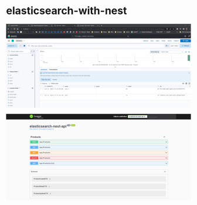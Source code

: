 # elasticsearch-with-nest

![](https://github.com/mustafadikyar/elasticsearch-with-nest/blob/master/kibana.png)

![](https://github.com/mustafadikyar/elasticsearch-with-nest/blob/master/api.png)
